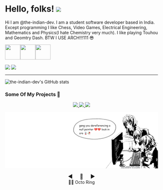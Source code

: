 # Hello, folks! <img src="https://raw.githubusercontent.com/MartinHeinz/MartinHeinz/master/wave.gif" width="30px">
Hi I am @the-indian-dev. I am a student software developer based in India. Except programming I like Chess, Video Games, Electrical Engineering, Mathematics and Physics(I hate Chemistry very much). I like playing Touhou and Geomtry Dash.
BTW I USE ARCH!!!111 😎


<p><a href="https://discord.com/users/557467854266433537"><img src="https://cdn.logojoy.com/wp-content/uploads/20210422095037/discord-mascot.png" width="50" height="50"/></a><a href="https://theindiandev.in"><img src="https://upload.wikimedia.org/wikipedia/commons/8/87/Google_Chrome_icon_%282011%29.png" width="50" height="50"/></a><a href="https://blog.theindiandev.in"><img src=https://cdn2.iconfinder.com/data/icons/social-icon-3/512/social_style_3_rss-512.png width="50" height="50"/></a></p>

![](https://img.shields.io/badge/Operating%20System-Linux-informational?style=flat&logo=Linux&logoColor=white&color=2bbc8a)
![](https://img.shields.io/badge/Main%20Editor-Vim-informational?style=flat&logo=vim&logoColor=white&color=2bbc8a)



---

![the-indian-dev's GitHub stats](https://github-readme-stats.vercel.app/api?username=the-indian-dev&count_private=true&show_icons=true&theme=dracula)

<h3>Some Of My Projects 🌟</h3>

<div align="center">
  <a href="https://github.com/the-indian-dev/sakuya-ac">
    <img src="https://github-readme-stats.vercel.app/api/pin/?username=the-indian-dev&repo=sakuya-ac&theme=dracula" />
  </a>
  <a href="https://github.com/the-indian-dev/personal-website">
    <img src="https://github-readme-stats.vercel.app/api/pin/?username=the-indian-dev&repo=personal-website&theme=dracula" />
  </a>
  <a href="https://github.com/the-indian-dev/patchouli">
    <img src="https://github-readme-stats.vercel.app/api/pin/?username=the-indian-dev&repo=patchouli&theme=dracula" />
  </a>
</div>



![](sakuya-null-pointer.png)


<p align="center">
  <a href="https://octo-ring.com/p/the-indian-dev/prev" title="Previous Profile" style="text-decoration:none; color:inherit; font-size:1.2em;">◀</a>
      
  <a href="https://octo-ring.com/p/the-indian-dev/random" title="Random Profile" style="text-decoration:none; color:inherit; font-size:1.2em;">🎲</a>
      
  <a href="https://octo-ring.com/p/the-indian-dev/next" title="Next Profile" style="text-decoration:none; color:inherit; font-size:1.2em;">▶</a>
  <br>
  <a href="https://octo-ring.com/" title="Join or learn more about the Octo Ring" style="text-decoration:none; color:inherit;">
    🐙💍 Octo Ring
  </a>
</p>
